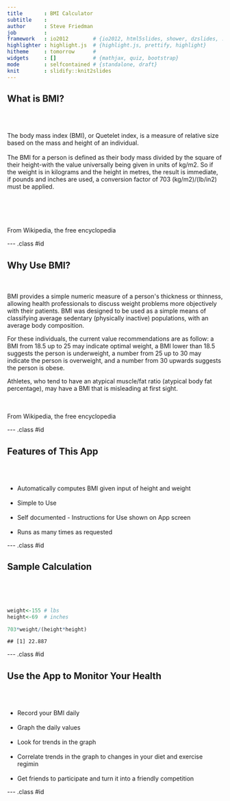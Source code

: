 ```yaml
---
title       : BMI Calculator
subtitle    : 
author      : Steve Friedman
job         : 
framework   : io2012        # {io2012, html5slides, shower, dzslides, ...}
highlighter : highlight.js  # {highlight.js, prettify, highlight}
hitheme     : tomorrow      # 
widgets     : []            # {mathjax, quiz, bootstrap}
mode        : selfcontained # {standalone, draft}
knit        : slidify::knit2slides
---
```


## What is BMI?
<br><br>



The body mass index (BMI), or Quetelet index, is a measure of relative size based on the mass and height of an individual.  
<br>
The BMI for a person is defined as their body mass divided by the square of their height-with the value universally being given in units of kg/m2. So if the weight is in kilograms and the height in metres, the result is immediate, if pounds and inches are used, a conversion factor of 703 (kg/m2)/(lb/in2) must be applied.  
<br><br><br><br><br>
From Wikipedia, the free encyclopedia  

--- .class #id 

## Why Use BMI?
<br><br>
BMI provides a simple numeric measure of a person's thickness or thinness, allowing health professionals to discuss weight problems more objectively with their patients. BMI was designed to be used as a simple means of classifying average sedentary (physically inactive) populations, with an average body composition.  

For these individuals, the current value recommendations are as follow: a BMI from 18.5 up to 25 may indicate optimal weight, a BMI lower than 18.5 suggests the person is underweight, a number from 25 up to 30 may indicate the person is overweight, and a number from 30 upwards suggests the person is obese.  

Athletes, who tend to have an atypical muscle/fat ratio (atypical body fat percentage), may have a BMI that is misleading at first sight.  

<br><br>
From Wikipedia, the free encyclopedia 

--- .class #id

## Features of This App
<br><br>

* Automatically computes BMI given input of height and weight
<br><br>
* Simple to Use
<br><br>
* Self documented - Instructions for Use shown on App screen
<br><br>
* Runs as many times as requested

--- .class #id

## Sample Calculation
<br><br><br>

```r
weight<-155 # lbs
height<-69  # inches

703*weight/(height*height)
```

```
## [1] 22.887
```

--- .class #id
## Use the App to Monitor Your Health
<br><br>
* Record your BMI daily
<br><br>
* Graph the daily values
<br><br>
* Look for trends in the graph
<br><br>
* Correlate trends in the graph to changes in your diet and exercise regimin
<br><br>
* Get friends to participate and turn it into a friendly competition


--- .class #id


